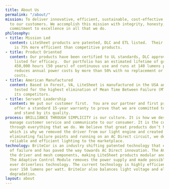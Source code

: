 ```yaml
---
title: About Us
permalink: "/about/"
mission: To deliver innovative, efficient, sustainable, cost-effective lighting solutions
  to our customers. We accomplish this mission with integrity, honesty, respect and
  commitment to excellence in all that we do.
philosophy:
- title: Mission Led
  content: LiteSheet products are patented, DLC and ETL listed.  Their patented technology
    is 75% more efficient than competitive products.
- title: Product Oriented
  content: Our products have been certified to UL standards, DLC approved and ETL
    listed for efficacy.  Our portfolio has an estimated lifetime of greater than
    450,000 hours (50 years) of continuous use and runs at 140 lumens per watt.  This
    reduces annual power costs by more than 50% with no replacement or maintenance
    costs.
- title: American Manufactured
  content: Based in Forest, VA, LiteSheet is manufactured in the USA and has been
    tested for the highest elimination of Mean Time Between Failure (MTBF) against
    its competitors.
- title: Servant Leadership
  content: We put our customer first.  You are our partner and first priority.  We
    offer a standard 15-year warranty to prove that we are committed to our products
    and stand by its quality.
process: BRILLIANCE THROUGH SIMPLICITY is our culture. It is how we design our products,
  manage customer service and communicate to our consumer. It is the common thread
  through everything that we do. We believe that great products don’t have to be complicated,
  which is why we removed the driver from our light engine and created BriteCor. By
  eliminating failure points and running on an AC Direct circuit, we delivered more
  reliable and efficient lighting to the marketplace.
technology: BriteCor is an industry shifting patented technology that eliminates points
  of failure and has paved the way towards AC Direct innovation. The AC current powers
  the driver and mesh components, making LiteSheet products modular and scalable.
  The Adaptive Control Module removes the power supply and made possible the first
  ever driverless technology. The current technology is highly efficient and produces
  over 150 lumens per watt. BriteCor also balances light voltage and eliminates expected
  degradation.
layout: about
---
```


